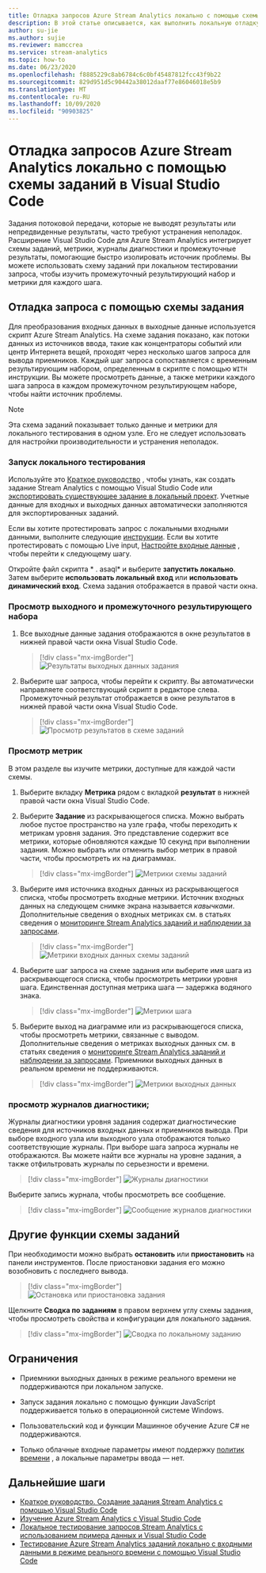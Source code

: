 ```yaml
---
title: Отладка запросов Azure Stream Analytics локально с помощью схемы заданий в Visual Studio Code
description: В этой статье описывается, как выполнить локальную отладку запросов с помощью схемы задания в расширении Azure Stream Analytics для Visual Studio Code.
author: su-jie
ms.author: sujie
ms.reviewer: mamccrea
ms.service: stream-analytics
ms.topic: how-to
ms.date: 06/23/2020
ms.openlocfilehash: f8885229c8ab6784c6c0bf45487812fcc43f9b22
ms.sourcegitcommit: 829d951d5c90442a38012daaf77e86046018e5b9
ms.translationtype: MT
ms.contentlocale: ru-RU
ms.lasthandoff: 10/09/2020
ms.locfileid: "90903825"
---
```

# <a name="debug-azure-stream-analytics-queries-locally-using-job-diagram-in-visual-studio-code"></a>Отладка запросов Azure Stream Analytics локально с помощью схемы заданий в Visual Studio Code

Задания потоковой передачи, которые не выводят результаты или непредвиденные результаты, часто требуют устранения неполадок. Расширение Visual Studio Code для Azure Stream Analytics интегрирует схемы заданий, метрики, журналы диагностики и промежуточные результаты, помогающие быстро изолировать источник проблемы. Вы можете использовать схему заданий при локальном тестировании запроса, чтобы изучить промежуточный результирующий набор и метрики для каждого шага.

## <a name="debug-a-query-using-job-diagram"></a>Отладка запроса с помощью схемы задания

Для преобразования входных данных в выходные данные используется скрипт Azure Stream Analytics. На схеме задания показано, как потоки данных из источников ввода, такие как концентраторы событий или центр Интернета вещей, проходят через несколько шагов запроса для вывода приемников. Каждый шаг запроса сопоставляется с временным результирующим набором, определенным в скрипте с помощью `WITH` инструкции. Вы можете просмотреть данные, а также метрики каждого шага запроса в каждом промежуточном результирующем наборе, чтобы найти источник проблемы.

> [!NOTE]
> Эта схема заданий показывает только данные и метрики для локального тестирования в одном узле. Его не следует использовать для настройки производительности и устранения неполадок.

### <a name="start-local-testing"></a>Запуск локального тестирования

Используйте это [Краткое руководство](quick-create-visual-studio-code.md) , чтобы узнать, как создать задание Stream Analytics с помощью Visual Studio Code или [экспортировать существующее задание в локальный проект](visual-studio-code-explore-jobs.md). Учетные данные для входных и выходных данных автоматически заполняются для экспортированных заданий.

Если вы хотите протестировать запрос с локальными входными данными, выполните следующие [инструкции](visual-studio-code-local-run.md). Если вы хотите протестировать с помощью Live input, [Настройте входные данные](stream-analytics-add-inputs.md) , чтобы перейти к следующему шагу. 

Откройте файл скрипта * \. asaql* и выберите **запустить локально**. Затем выберите **использовать локальный вход** или **использовать динамический вход**. Схема задания отображается в правой части окна.

### <a name="view-the-output-and-intermediate-result-set"></a>Просмотр выходного и промежуточного результирующего набора  

1. Все выходные данные задания отображаются в окне результатов в нижней правой части окна Visual Studio Code.

   > [!div class="mx-imgBorder"]
   > ![Результаты выходных данных задания](./media/debug-locally-using-job-diagram-vs-code/job-output-results.png)

2. Выберите шаг запроса, чтобы перейти к скрипту. Вы автоматически направляете соответствующий скрипт в редакторе слева. Промежуточный результат отображается в окне результатов в нижней правой части окна Visual Studio Code.

   > [!div class="mx-imgBorder"]
   > ![Просмотр результатов в схеме заданий](./media/debug-locally-using-job-diagram-vs-code/preview-result.png)

### <a name="view-metrics"></a>Просмотр метрик

В этом разделе вы изучите метрики, доступные для каждой части схемы.

1. Выберите вкладку **Метрика** рядом с вкладкой **результат** в нижней правой части окна Visual Studio Code.

2. Выберите **Задание** из раскрывающегося списка. Можно выбрать любое пустое пространство на узле графа, чтобы переходить к метрикам уровня задания. Это представление содержит все метрики, которые обновляются каждые 10 секунд при выполнении задания. Можно выбрать или отменить выбор метрик в правой части, чтобы просмотреть их на диаграммах.

   > [!div class="mx-imgBorder"]
   > ![Метрики схемы заданий](./media/debug-locally-using-job-diagram-vs-code/job-metrics.png)

3. Выберите имя источника входных данных из раскрывающегося списка, чтобы просмотреть входные метрики. Источник входных данных на следующем снимке экрана называется *кавычками*. Дополнительные сведения о входных метриках см. в статьях сведения о [мониторинге Stream Analytics заданий и наблюдении за запросами](stream-analytics-monitoring.md).

   > [!div class="mx-imgBorder"]
   > ![Метрики входных данных схемы заданий](./media/debug-locally-using-job-diagram-vs-code/input-metrics.png)

4. Выберите шаг запроса на схеме задания или выберите имя шага из раскрывающегося списка, чтобы просмотреть метрики уровня шага. Единственная доступная метрика шага — задержка водяного знака.

   > [!div class="mx-imgBorder"]
   > ![Метрики шага](./media/debug-locally-using-job-diagram-vs-code/step-metrics.png)

5. Выберите выход на диаграмме или из раскрывающегося списка, чтобы просмотреть метрики, связанные с выводом. Дополнительные сведения о метриках выходных данных см. в статьях сведения о [мониторинге Stream Analytics заданий и наблюдении за запросами](stream-analytics-monitoring.md). Приемники выходных данных в реальном времени не поддерживаются.

   > [!div class="mx-imgBorder"]
   > ![Метрики выходных данных](./media/debug-locally-using-job-diagram-vs-code/output-metrics.png)

### <a name="view-diagnostic-logs"></a>просмотр журналов диагностики;

Журналы диагностики уровня задания содержат диагностические сведения для источников входных данных и приемников вывода. При выборе входного узла или выходного узла отображаются только соответствующие журналы. При выборе шага запроса журналы не отображаются. Вы можете найти все журналы на уровне задания, а также отфильтровать журналы по серьезности и времени.

   > [!div class="mx-imgBorder"]
   > ![Журналы диагностики](./media/debug-locally-using-job-diagram-vs-code/diagnostic-logs.png)

   Выберите запись журнала, чтобы просмотреть все сообщение.

   > [!div class="mx-imgBorder"]
   > ![Сообщение журналов диагностики](./media/debug-locally-using-job-diagram-vs-code/diagnostic-logs-message.png)


## <a name="other-job-diagram-features"></a>Другие функции схемы заданий

При необходимости можно выбрать **остановить** или **приостановить** на панели инструментов. После приостановки задания его можно возобновить с последнего вывода.

> [!div class="mx-imgBorder"]
> ![Остановка или приостановка задания](./media/debug-locally-using-job-diagram-vs-code/stop-pause-job.png)

Щелкните **Сводка по заданиям** в правом верхнем углу схемы задания, чтобы просмотреть свойства и конфигурации для локального задания.

> [!div class="mx-imgBorder"]
> ![Сводка по локальному заданию](./media/debug-locally-using-job-diagram-vs-code/job-summary.png)

## <a name="limitations"></a>Ограничения

* Приемники выходных данных в режиме реального времени не поддерживаются при локальном запуске.

* Запуск задания локально с помощью функции JavaScript поддерживается только в операционной системе Windows.

* Пользовательский код и функции Машинное обучение Azure C# не поддерживаются. 

* Только облачные входные параметры имеют поддержку [политик времени](stream-analytics-out-of-order-and-late-events.md) , а локальные параметры ввода — нет.

## <a name="next-steps"></a>Дальнейшие шаги

* [Краткое руководство. Создание задания Stream Analytics с помощью Visual Studio Code](quick-create-visual-studio-code.md)
* [Изучение Azure Stream Analytics с Visual Studio Code](visual-studio-code-explore-jobs.md)
* [Локальное тестирование запросов Stream Analytics с использованием примера данных и Visual Studio Code](visual-studio-code-local-run.md)
* [Тестирование Azure Stream Analytics заданий локально с входными данными в режиме реального времени с помощью Visual Studio Code](visual-studio-code-local-run-live-input.md)

